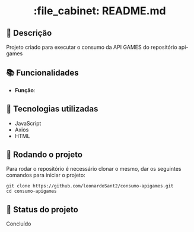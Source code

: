 <h1 align="center">:file_cabinet: README.md</h1>

## :memo: Descrição
Projeto criado para executar o consumo da API GAMES do repositório api-games
## :books: Funcionalidades
* <b>Função</b>:
## :wrench: Tecnologias utilizadas
* JavaScript
* Axios
* HTML

## :rocket: Rodando o projeto
Para rodar o repositório é necessário clonar o mesmo, dar os seguintes comandos para iniciar o projeto:
```
git clone https://github.com/leonardoSant2/consumo-apigames.git
cd consumo-apigames

```


## :dart: Status do projeto
Concluído
